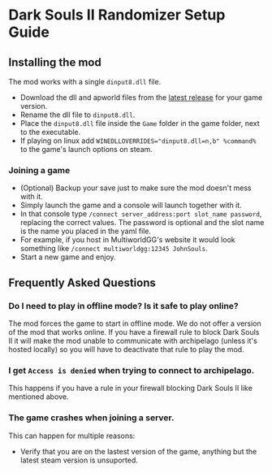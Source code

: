 # Dark Souls II Randomizer Setup Guide

## Installing the mod

The mod works with a single `dinput8.dll` file.

- Download the dll and apworld files from the [latest release](https://github.com/WildBunnie/DarkSoulsII-Archipelago/releases) for your game version.
- Rename the dll file to `dinput8.dll`.
- Place the `dinput8.dll` file inside the `Game` folder in the game folder, next to the executable.
- If playing on linux add `WINEDLLOVERRIDES="dinput8.dll=n,b" %command%` to the game's launch options on steam.

### Joining a game

- (Optional) Backup your save just to make sure the mod doesn't mess with it.
- Simply launch the game and a console will launch together with it.
- In that console type `/connect server_address:port slot_name password`, replacing the correct values. The password is optional and the slot name is the name you placed in the yaml file.
- For example, if you host in MultiworldGG's website it would look something like `/connect multiworldgg:12345 JohnSouls`.
- Start a new game and enjoy.

## Frequently Asked Questions

### **Do I need to play in offline mode? Is it safe to play online?**
The mod forces the game to start in offline mode. We do not offer a version of the mod that works online. If you have a firewall rule to block Dark Souls II it will make the mod unable to communicate with archipelago (unless it's hosted locally) so you will have to deactivate that rule to play the mod.

### **I get `Access is denied` when trying to connect to archipelago.**
This happens if you have a rule in your firewall blocking Dark Souls II like mentioned above.

### The game crashes when joining a server.
This can happen for multiple reasons:
  - Verify that you are on the lastest version of the game, anything but the latest steam version is unsuported.